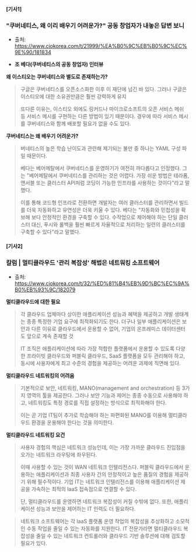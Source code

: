#### [기사1]

### "쿠버네티스, 왜 이리 배우기 어려운가?" 공동 창업자가 내놓은 답변 보니

- 출처: https://www.ciokorea.com/t/21999/%EA%B0%9C%EB%B0%9C%EC%9E%90/181834

- **조 베다(쿠버네티스의 공동 창업자) 인터뷰**



**왜 이스티오는 쿠버네티스와 별도로 존재하는가?**

> 구글은 쿠버네티스를 오픈소스화한 이후 이 재단에 넘긴 바 있다. 그러나 구글은 이스티오에 대한 소유권만큼은 훨씬 강력하게 유지
>
> 또다른 이유는, 이스티오 외에도 링커드나 마이크로소프트의 오픈 서비스 메쉬 등 서비스 메시를 구현하는 다른 방법이 있기 때문이다. 경우에 따라 서비스 메시를 쿠버네티스와 함께 배포할 필요가 없을 수도 있다. 



**쿠버네티스는 왜 배우기 어려운가?**

> 버네티스의 높은 학습 난이도과 관련해 제기되는 불만 중 하나는 YAML 구성 파일 때문이다.
>
> 베다는 베어메탈에서 쿠버네티스를 운영하기가 여전히 까다롭다고 인정했다. 그는 "베어메탈에서 쿠버네티스를 관리하는 것은 어렵다. 가장 쉬운 방법은 테라폼, 앤서블 또는 클러스터 API처럼 코딩이 가능한 인프라를 사용하는 것이다"라고 말했다.
>
> 이를 통해 코드형 인프라로 전환하면 개발자는 여러 클러스터를 관리하면서 빌드를 더욱 자동화하고 유연성은 더욱 키울 수 있다. 베다는 "자동화와 민첩성을 확보해 보다 안정적인 환경을 구축할 수 있다. 수작업으로 제어해야 하는 단일 클러스터 대신, 푸시와 롤백을 훨씬 빠르게 자율적으로 처리하는 일련의 클러스터를 구축할 수 있다"라고 말했다.





#### [기사2]

### 칼럼 | 멀티클라우드 '관리 복잡성' 해법은 네트워킹 소프트웨어

- 출처: https://www.ciokorea.com/t/32/%ED%81%B4%EB%9D%BC%EC%9A%B0%EB%93%9C/182079



**멀티클라우드에 대한 필요**

> 각 클라우드 업체마다 상이한 애플리케이션 성능과 혜택을 제공하고 개발 생태계는 종종 특정한 기업 요구에 최적화되기도 한다. 더구나 일부 애플리케이션은 보안과 다른 이유로 클라우드에서 운용할 수 없어, 기업의 온프레미스 데이터센터도 앞으로 계속 존재할 것
>
> IT 조직은 애플리케이션에 따라 가장 적합한 플랫폼에서 운용할 수 있도록 다양한 프라이빗 클라우드와 퍼블릭 클라우드, SaaS 플랫폼을 모두 관리해야 하고, 동시에 사용자에게 최고 수준의 경험을 제공하는 어려운 과제에 직면해 있다.



**멀티클라우드 네트워킹의 어려움**

> 기본적으로 보안, 네트워킹, MANO(management and orchestration) 등 3가지 영역의 툴을 제공한다. 그러나 보안 기능과 제어는 종종 수동으로 사용해야 하고, 네트워킹도 특정 경로를 직접 설정하는 방식으로 최적화해야 한다.
>
> 이는 곧 기업 IT팀이 추가로 학습해야 하는 파편화된 MANO를 이용해 멀티클라우드 환경을 운용해야 한다는 것을 의미한다.



**멀티클라우드 네트워킹 요건**

> 사용자 경험의 핵심은 네트워크 성능인데, 이는 가장 가까운 클라우드 진입점을 오가는 네트워크 라우팅에 좌우된다.
>
> 이때 사용할 수 있는 것이 WAN 네트워크 인텔리전스다. 퍼블릭 클라우드에서 운용하는 애플리케이션과 최종 사용자 간의 안정적이고 높은 품질의 경험을 제공하기 위해 필수적이다. 기업 IT는 네트워크 인텔리전스를 이용해 애플리케이션 제공을 가속하는 최적의 IaaS 접속점으로 연결할 수 있다.
>
> 단, 멀티클라우드를 운영하면 네트워크 복잡성이 커질 수밖에 없다. 또한, 애플리케이션 성능과 보안을 제어하는 IT 인력도 더 필요하다.



> 네트워크 소프트웨어는 각 IaaS 플랫폼 운영 작업의 복잡성을 추상화하고 소모적인 수동 작업을 줄일 수 있는 자동화를 지원한다. IT 전문가라면 멀티클라우드 복잡성을 줄일 수 있는 네트워크 컨트롤러와 클라우드 기반 솔루션에 대해 검토할 필요가 있다.